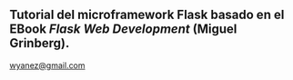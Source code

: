 Tutorial del microframework Flask basado en el EBook *Flask Web Development* (Miguel Grinberg).
----
wyanez@gmail.com
